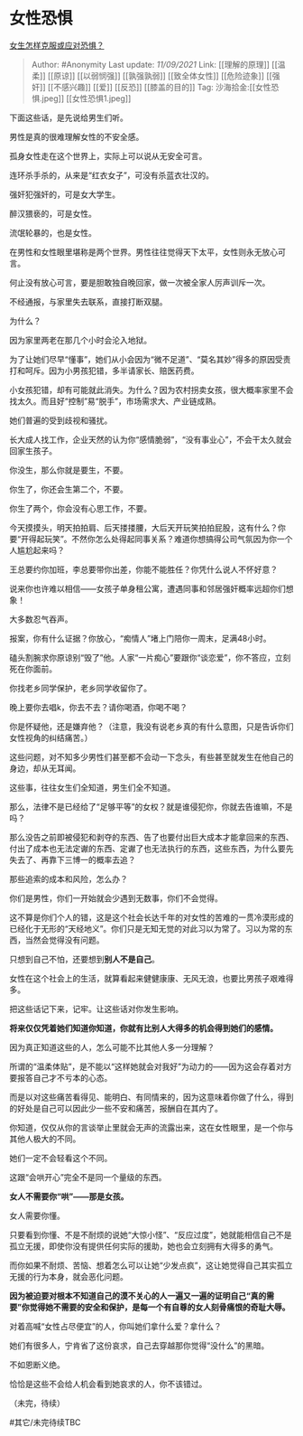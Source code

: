 # 女性恐惧
[女生怎样克服或应对恐惧？](https://www.zhihu.com/question/46930544/answer/2112606469)

> Author: #Anonymity
> Last update: *11/09/2021*
> Link:  [[理解的原理]] [[温柔]] [[原谅]] [[以弱悯强]] [[孰强孰弱]] [[致全体女性]] [[危险迹象]] [[强奸]] [[不感兴趣]] [[爱]] [[反恐]] [[膝盖的目的]]
> Tag:
> 沙海拾金:[[女性恐惧.jpeg]] [[女性恐惧1.jpeg]]

下面这些话，是先说给男生们听。

男性是真的很难理解女性的不安全感。

孤身女性走在这个世界上，实际上可以说从无安全可言。

连环杀手杀的，从来是“红衣女子”，可没有杀蓝衣壮汉的。

强奸犯强奸的，可是女大学生。

醉汉猥亵的，可是女性。

流氓轮暴的，也是女性。

在男性和女性眼里堪称是两个世界。男性往往觉得天下太平，女性则永无放心可言。

何止没有放心可言，要是胆敢独自晚回家，做一次被全家人厉声训斥一次。

不经通报，与家里失去联系，直接打断双腿。

为什么？

因为家里两老在那几个小时会沦入地狱。

为了让她们尽早“懂事”，她们从小会因为“微不足道”、“莫名其妙”得多的原因受责打和呵斥。因为小男孩犯错，多半请家长、赔医药费。

小女孩犯错，却有可能就此消失。为什么？因为农村拐卖女孩，很大概率家里不会找太久。而且好“控制”易“脱手”，市场需求大、产业链成熟。

她们普遍的受到歧视和骚扰。

长大成人找工作，企业天然的认为你“感情脆弱”，“没有事业心”，不会干太久就会回家生孩子。

你没生，那么你就是要生，不要。

你生了，你还会生第二个，不要。

你生了两个，你会没有心思工作，不要。

今天摸摸头，明天拍拍肩、后天搂搂腰，大后天开玩笑拍拍屁股，这有什么？你要“开得起玩笑”。不然你怎么处得起同事关系？难道你想搞得公司气氛因为你一个人尴尬起来吗？

王总要约你加班，李总要带你出差，你能不能胜任？你凭什么说人不怀好意？

说来你也许难以相信——女孩子单身租公寓，遭遇同事和邻居强奸概率远超你们想象！

大多数忍气吞声。

报案，你有什么证据？你放心，“痴情人”堵上门陪你一周末，足满48小时。

磕头割腕求你原谅别“毁了”他。人家“一片痴心”要跟你“谈恋爱”，你不答应，立刻死在你面前。

你找老乡同学保护，老乡同学收留你了。

晚上要你去唱k，你去不去？请你喝酒，你喝不喝？

你是怀疑他，还是嫌弃他？（注意，我没有说老乡真的有什么意图，只是告诉你们女性视角的纠结痛苦。）

这些问题，对不知多少男性们甚至都不会动一下念头，有些甚至就发生在他自己的身边，却从无耳闻。

这些事，往往女生们全知道，男生们全不知道。

那么，法律不是已经给了“足够平等”的女权？就是谁侵犯你，你就去告谁嘛，不是吗？

那么没告之前即被侵犯和剥夺的东西、告了也要付出巨大成本才能拿回来的东西、付出了成本也无法定谳的东西、定谳了也无法执行的东西，这些东西，为什么要先失去了、再靠下三博一的概率去追？

那些追索的成本和风险，怎么办？

你们是男性，你们一开始就会少遇到无数事，你们不会觉得。

这不算是你们个人的错，这是这个社会长达千年的对女性的苦难的一贯冷漠形成的已经化于无形的“天经地义”。你们只是无知无觉的对此习以为常了。习以为常的东西，当然会觉得没有问题。

只想到自己不怕，还要想到**别人不是自己**。

女性在这个社会上的生活，就算看起来健健康康、无风无浪，也要比男孩子艰难得多。

把这些话记下来，记牢。让这些话对你发生影响。

**将来仅仅凭着她们知道你知道，你就有比别人大得多的机会得到她们的感情。**

因为真正知道这些的人，怎么可能不比其他人多一分理解？

所谓的“温柔体贴”，是不能以“这样她就会对我好”为动力的——因为这会存着对方要报答自己才不亏本的心态。

而是以对这些痛苦看得见、能明白、有同情来的，因为这意味着你做了什么，得到的好处是自己可以因此少一些不安和痛苦，报酬自在其内了。

你知道，仅仅从你的言谈举止里就会无声的流露出来，这在女性眼里，是一个你与其他人极大的不同。

她们一定不会轻看这个不同。

这跟“会哄开心”完全不是同一个量级的东西。

**女人不需要你“哄”——那是女孩。**

女人需要你懂。

只要看到你懂、不是不耐烦的说她“大惊小怪”、“反应过度”，她就能相信自己不是孤立无援，即使你没有提供任何实际的援助，她也会立刻拥有大得多的勇气。

而你如果不耐烦、苦恼、想着怎么可以让她“少发点疯”，这让她觉得自己其实孤立无援的行为本身，就会恶化问题。

**因为被迫要对根本不知道自己的漠不关心的人一遍又一遍的证明自己“真的需要”你觉得她不需要的安全和保护，是每一个有自尊的女人刻骨痛恨的奇耻大辱。**

对着高喊“女性占尽便宜”的人，你叫她们拿什么爱？拿什么？

她们有很多人，宁肯省了这份哀求，自己去穿越那你觉得“没什么”的黑暗。

不如恩断义绝。

恰恰是这些不会给人机会看到她哀求的人，你不该错过。

（未完，待续）

#其它/未完待续TBC

